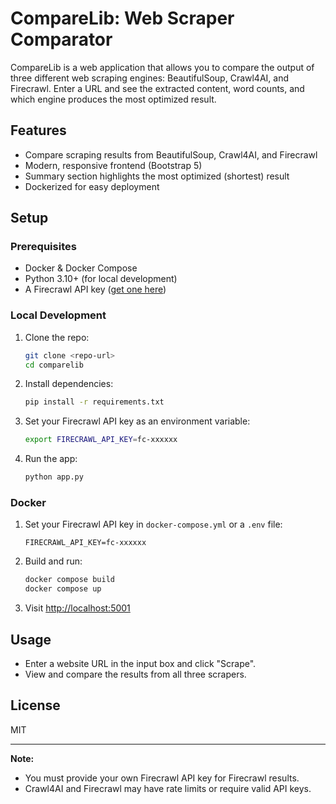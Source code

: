 # CompareLib: Web Scraper Comparator

CompareLib is a web application that allows you to compare the output of three different web scraping engines: BeautifulSoup, Crawl4AI, and Firecrawl. Enter a URL and see the extracted content, word counts, and which engine produces the most optimized result.

## Features
- Compare scraping results from BeautifulSoup, Crawl4AI, and Firecrawl
- Modern, responsive frontend (Bootstrap 5)
- Summary section highlights the most optimized (shortest) result
- Dockerized for easy deployment

## Setup

### Prerequisites
- Docker & Docker Compose
- Python 3.10+ (for local development)
- A Firecrawl API key ([get one here](https://docs.firecrawl.dev/))

### Local Development
1. Clone the repo:
   ```sh
   git clone <repo-url>
   cd comparelib
   ```
2. Install dependencies:
   ```sh
   pip install -r requirements.txt
   ```
3. Set your Firecrawl API key as an environment variable:
   ```sh
   export FIRECRAWL_API_KEY=fc-xxxxxx
   ```
4. Run the app:
   ```sh
   python app.py
   ```

### Docker
1. Set your Firecrawl API key in `docker-compose.yml` or a `.env` file:
   ```env
   FIRECRAWL_API_KEY=fc-xxxxxx
   ```
2. Build and run:
   ```sh
   docker compose build
   docker compose up
   ```
3. Visit [http://localhost:5001](http://localhost:5001)

## Usage
- Enter a website URL in the input box and click "Scrape".
- View and compare the results from all three scrapers.

## License
MIT

---

**Note:**
- You must provide your own Firecrawl API key for Firecrawl results.
- Crawl4AI and Firecrawl may have rate limits or require valid API keys.

